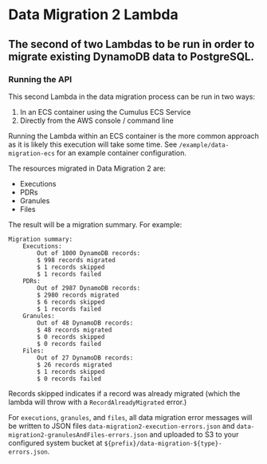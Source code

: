 # Data Migration 2 Lambda

## The second of two Lambdas to be run in order to migrate existing DynamoDB data to PostgreSQL.

### Running the API
This second Lambda in the data migration process can be run in two ways:

1. In an ECS container using the Cumulus ECS Service
2. Directly from the AWS console / command line

Running the Lambda within an ECS container is the more common approach as it is likely this execution will take some time. See `/example/data-migration-ecs` for an example container configuration.

The resources migrated in Data Migration 2 are:

- Executions
- PDRs
- Granules
- Files

The result will be a migration summary. For example:

```
Migration summary:
    Executions:
        Out of 1000 DynamoDB records:
        $ 998 records migrated
        $ 1 records skipped
        $ 1 records failed
    PDRs:
        Out of 2987 DynamoDB records:
        $ 2980 records migrated
        $ 6 records skipped
        $ 1 records failed
    Granules:
        Out of 48 DynamoDB records:
        $ 48 records migrated
        $ 0 records skipped
        $ 0 records failed
    Files:
        Out of 27 DynamoDB records:
        $ 26 records migrated
        $ 1 records skipped
        $ 0 records failed
```

Records skipped indicates if a record was already migrated (which the lambda will throw with a `RecordAlreadyMigrated` error.)

For `executions`, `granules`, and `files`, all data migration error messages will be written to JSON files `data-migration2-execution-errors.json` and `data-migration2-granulesAndFiles-errors.json` and uploaded to S3 to your configured system bucket at `${prefix}/data-migration-${type}-errors.json`.
